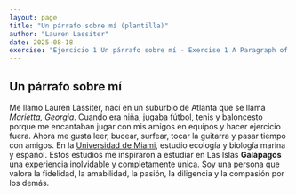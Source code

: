 ```yaml
---
layout: page
title: "Un párrafo sobre mí (plantilla)"
author: "Lauren Lassiter"
date: 2025-08-18
exercise: "Ejercicio 1 Un párrafo sobre mí - Exercise 1 A Paragraph of Me"
---
```


## Un párrafo sobre mí

Me llamo Lauren Lassiter, nací en un suburbio de Atlanta que se llama *Marietta, Georgia*. Cuando era niña, jugaba fútbol, tenis y baloncesto porque me encantaban jugar con mis amigos en equipos y hacer ejercicio fuera. Ahora me gusta leer, bucear, surfear, tocar la guitarra y pasar tiempo con amigos. En la [Universidad de Miami](https://welcome.miami.edu/), estudio ecología y biología marina y español. Estos estudios me inspiraron a estudiar en Las Islas **Galápagos** una experiencia inolvidable y completamente única. Soy una persona que valora la fidelidad, la amabilidad, la pasión, la diligencia y la compasión por los demás. 
